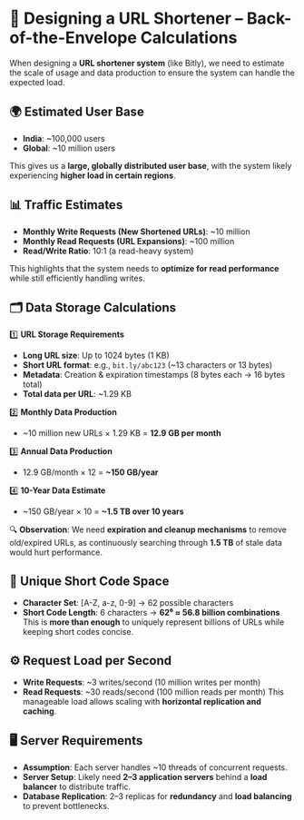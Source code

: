 # 📐 **Designing a URL Shortener – Back-of-the-Envelope Calculations**
When designing a **URL shortener system** (like Bitly), we need to estimate the scale of usage and data production to ensure the system can handle the expected load.

## 🌍 **Estimated User Base**
* **India**: \~100,000 users
* **Global**: \~10 million users

This gives us a **large, globally distributed user base**, with the system likely experiencing **higher load in certain regions**.

## 📊 **Traffic Estimates**
* **Monthly Write Requests (New Shortened URLs)**: \~10 million
* **Monthly Read Requests (URL Expansions)**: \~100 million
* **Read/Write Ratio**: 10:1 (a read-heavy system)

This highlights that the system needs to **optimize for read performance** while still efficiently handling writes.

## 🗂️ **Data Storage Calculations**

1️⃣ **URL Storage Requirements**
* **Long URL size**: Up to 1024 bytes (1 KB)
* **Short URL format**: e.g., `bit.ly/abc123` (\~13 characters or 13 bytes)
* **Metadata**: Creation & expiration timestamps (8 bytes each → 16 bytes total)
* **Total data per URL**: \~1.29 KB

2️⃣ **Monthly Data Production**
* \~10 million new URLs × 1.29 KB = **12.9 GB per month**

3️⃣ **Annual Data Production**
* 12.9 GB/month × 12 = **\~150 GB/year**

4️⃣ **10-Year Data Estimate**
* \~150 GB/year × 10 = **\~1.5 TB over 10 years**

🔍 **Observation**:
We need **expiration and cleanup mechanisms** to remove old/expired URLs, as continuously searching through **1.5 TB** of stale data would hurt performance.

## 🔑 **Unique Short Code Space**
* **Character Set**: \[A-Z, a-z, 0-9] → 62 possible characters
* **Short Code Length**: 6 characters → **62⁶ ≈ 56.8 billion combinations**
  This is **more than enough** to uniquely represent billions of URLs while keeping short codes concise.

## ⚙️ **Request Load per Second**
* **Write Requests**: \~3 writes/second (10 million writes per month)
* **Read Requests**: \~30 reads/second (100 million reads per month)
  This manageable load allows scaling with **horizontal replication and caching**.

## 🖥️ **Server Requirements**
* **Assumption**: Each server handles \~10 threads of concurrent requests.
* **Server Setup**: Likely need **2–3 application servers** behind a **load balancer** to distribute traffic.
* **Database Replication**: 2–3 replicas for **redundancy** and **load balancing** to prevent bottlenecks.
